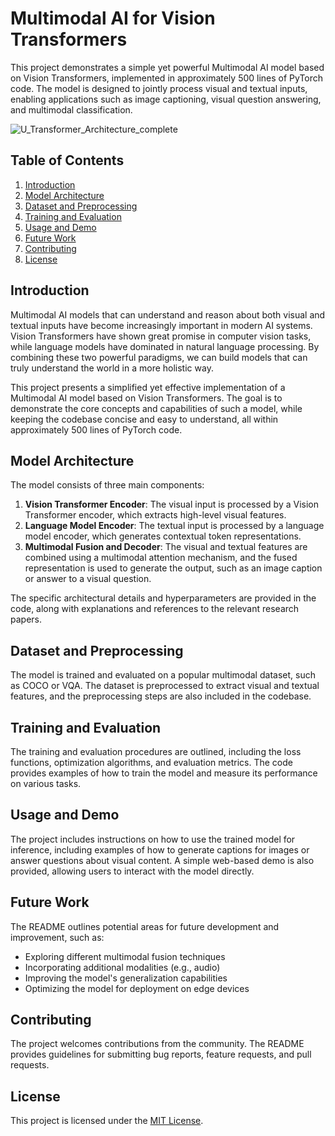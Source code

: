 # Multimodal AI for Vision Transformers

This project demonstrates a simple yet powerful Multimodal AI model based on Vision Transformers, implemented in approximately 500 lines of PyTorch code. The model is designed to jointly process visual and textual inputs, enabling applications such as image captioning, visual question answering, and multimodal classification.


![U_Transformer_Architecture_complete](https://github.com/kailash19961996/Multi_Modal_Vision_transformers/assets/123597753/4b6d297c-c938-49cd-9285-b2c5b385bb00)

## Table of Contents
1. [Introduction](#introduction)
2. [Model Architecture](#model-architecture)
3. [Dataset and Preprocessing](#dataset-and-preprocessing)
4. [Training and Evaluation](#training-and-evaluation)
5. [Usage and Demo](#usage-and-demo)
6. [Future Work](#future-work)
7. [Contributing](#contributing)
8. [License](#license)

## Introduction
Multimodal AI models that can understand and reason about both visual and textual inputs have become increasingly important in modern AI systems. Vision Transformers have shown great promise in computer vision tasks, while language models have dominated in natural language processing. By combining these two powerful paradigms, we can build models that can truly understand the world in a more holistic way.

This project presents a simplified yet effective implementation of a Multimodal AI model based on Vision Transformers. The goal is to demonstrate the core concepts and capabilities of such a model, while keeping the codebase concise and easy to understand, all within approximately 500 lines of PyTorch code.

## Model Architecture
The model consists of three main components:

1. **Vision Transformer Encoder**: The visual input is processed by a Vision Transformer encoder, which extracts high-level visual features.
2. **Language Model Encoder**: The textual input is processed by a language model encoder, which generates contextual token representations.
3. **Multimodal Fusion and Decoder**: The visual and textual features are combined using a multimodal attention mechanism, and the fused representation is used to generate the output, such as an image caption or answer to a visual question.

The specific architectural details and hyperparameters are provided in the code, along with explanations and references to the relevant research papers.

## Dataset and Preprocessing
The model is trained and evaluated on a popular multimodal dataset, such as COCO or VQA. The dataset is preprocessed to extract visual and textual features, and the preprocessing steps are also included in the codebase.

## Training and Evaluation
The training and evaluation procedures are outlined, including the loss functions, optimization algorithms, and evaluation metrics. The code provides examples of how to train the model and measure its performance on various tasks.

## Usage and Demo
The project includes instructions on how to use the trained model for inference, including examples of how to generate captions for images or answer questions about visual content. A simple web-based demo is also provided, allowing users to interact with the model directly.

## Future Work
The README outlines potential areas for future development and improvement, such as:
- Exploring different multimodal fusion techniques
- Incorporating additional modalities (e.g., audio)
- Improving the model's generalization capabilities
- Optimizing the model for deployment on edge devices

## Contributing
The project welcomes contributions from the community. The README provides guidelines for submitting bug reports, feature requests, and pull requests.

## License
This project is licensed under the [MIT License](LICENSE).
